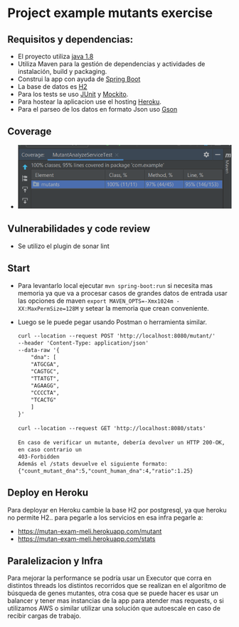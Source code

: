 # Project example mutants exercise

## Requisitos y dependencias:

* El proyecto utiliza [java 1.8](https://www.oracle.com/java/technologies/javase/javase-jdk8-downloads.html)
* Utiliza Maven para la gestión de dependencias y actividades de instalación, build y packaging.
* Construi la app con ayuda de [Spring Boot](https://spring.io/)
* La base de datos es [H2](https://www.h2database.com/html/main.html)
* Para los tests se uso [JUnit](http://junit.org/junit5/) y [Mockito](http://site.mockito.org/).
* Para hostear la aplicacion use el hosting [Heroku](https://www.heroku.com/).
* Para el parseo de los datos en formato Json uso [Gson](https://github.com/google/gson)

## Coverage
* ![Coverage of 100% in Classes, 97% in Methods and 95% in Lines.](https://github.com/polca43s/mutants/blob/master/src/main/resources/static/Coverage.png)

## Vulnerabilidades y code review
* Se utilizo el plugin de sonar lint

## Start
* Para levantarlo local ejecutar
`mvn spring-boot:run`
  si necesita mas memoria ya que va a procesar casos de grandes datos de entrada usar las opciones de maven `export MAVEN_OPTS=-Xmx1024m -XX:MaxPermSize=128M` y setear la memoria que crean conveniente.
* Luego se le puede pegar usando Postman o herramienta similar.

      curl --location --request POST 'http://localhost:8080/mutant/'
      --header 'Content-Type: application/json'
      --data-raw '{
          "dna": [
          "ATGCGA",
          "CAGTGC",
          "TTATGT",
          "AGAAGG",
          "CCCCTA",
          "TCACTG"
          ]
      }'
        
      curl --location --request GET 'http://localhost:8080/stats'

      En caso de verificar un mutante, debería devolver un HTTP 200-OK, en caso contrario un
      403-Forbidden
      Además el /stats devuelve el siguiente formato:
      {"count_mutant_dna":5,"count_human_dna":4,"ratio":1.25}

## Deploy en Heroku
 Para deployar en Heroku cambie la base H2 por postgresql, ya que heroku no permite H2.. para pegarle a los servicios
 en esa infra pegarle a:
 * https://mutan-exam-meli.herokuapp.com/mutant
 * https://mutan-exam-meli.herokuapp.com/stats

## Paralelizacion y Infra
Para mejorar la performance se podría usar un Executor que corra en distintos threads los distintos recorridos que se
realizan en el algoritmo de búsqueda de genes mutantes, otra cosa que se puede hacer es usar un balancer y tener mas 
instancias de la app para atender mas requests, o si utilizamos AWS o similar utilizar una solución que autoescale en
caso de recibir cargas de trabajo.

 
